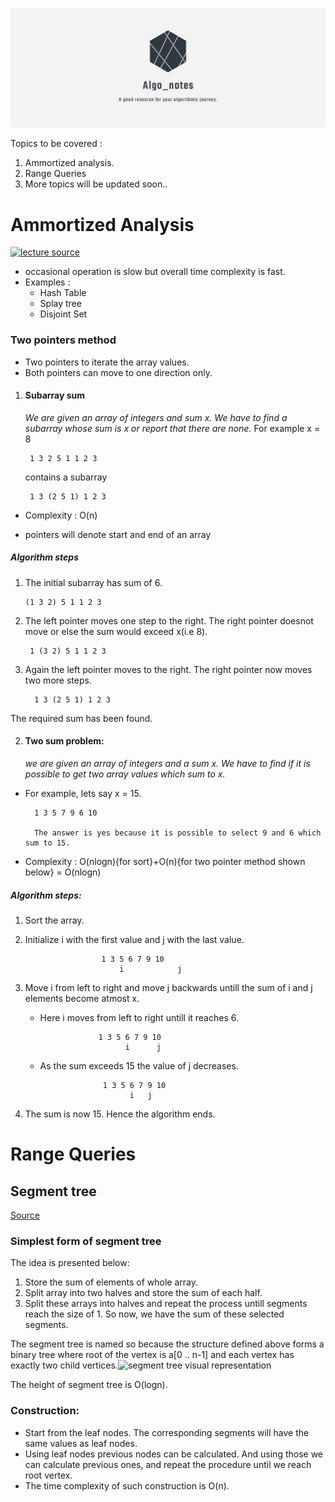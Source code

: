 ![](https://github.com/Simply-divine/Algo_notes/blob/master/images/favicon.png)


Topics to be covered :

1. Ammortized analysis.
2. Range Queries
3. More topics will be updated soon..


# Ammortized Analysis

[![lecture source](http://img.youtube.com/vi/3MpzavN3Mco/0.jpg)](http://www.youtube.com/watch?v=3MpzavN3Mco)
- occasional operation is slow but overall time complexity is fast.
- Examples :
	- Hash Table 
	- Splay tree
	- Disjoint Set

### Two pointers method
- Two pointers to iterate the array values.
- Both pointers can move to one direction only.
 1. #### Subarray sum
	 *We are given an array of integers and sum x. We have to find a subarray whose sum is x or report that there are none.*
For example
x = 8 
	
         1 3 2 5 1 1 2 3


    contains a subarray 

         1 3 (2 5 1) 1 2 3

* Complexity : O(n)
- pointers will denote start and end of an array
##### Algorithm steps
1.  The initial subarray has sum of 6.
 
        (1 3 2) 5 1 1 2 3
        
2. The left pointer moves one step to the right. The right pointer doesnot move or else the sum would exceed x(i.e 8).

        1 (3 2) 5 1 1 2 3
        
3. Again the left pointer moves to the right. The right pointer now moves two more steps.
   
         1 3 (2 5 1) 1 2 3

The required sum has been found.

2. #### Two sum problem:
	 *we  are given an array of integers and a sum x. We have to find if it is possible to get two array values which sum to x.*

 - For example, lets say x = 15.

         1 3 5 7 9 6 10
         
         The answer is yes because it is possible to select 9 and 6 which sum to 15.
- Complexity : O(nlogn){for sort}+O(n){for two pointer method shown below} = O(nlogn) 
##### Algorithm steps:

1. Sort the array.
2. Initialize i with the first value and j with the last value.
						
						1 3 5 6 7 9 10
					    	i            j
	
3. Move i from left to right and move j backwards untill the sum of i and j elements become atmost x.
    -  Here i moves from left to right untill it reaches 6.
			    
					    1 3 5 6 7 9 10
					          i      j 
	- As the sum exceeds 15 the value of j decreases.
						
						1 3 5 6 7 9 10
						      i	  j
4. The sum is now 15. Hence the algorithm ends.		          


# Range Queries


## Segment tree
[Source](https://cp-algorithms.com/data_structures/segment_tree.html)

### Simplest form of segment tree

The idea is presented below:
1. Store the sum of elements of whole array.
2. Split array into two halves and store the sum of each half.
3. Split these arrays into halves and repeat the process untill segments reach the size of 1. So now, we have the sum of these selected segments.

The segment tree is named so because the structure defined above forms a binary tree where root of the vertex is a[0 .. n-1] and each vertex has exactly two child vertices.![segment tree visual representation](https://raw.githubusercontent.com/e-maxx-eng/e-maxx-eng/master/img/sum-segment-tree.png)

The height of segment tree is O(logn).

### Construction:
- Start from the leaf nodes. The corresponding segments will have the same values as leaf nodes.
- Using leaf nodes previous nodes can be calculated. And using those we can calculate previous ones, and repeat the procedure until we reach root vertex.
- The time complexity of such construction is O(n).


